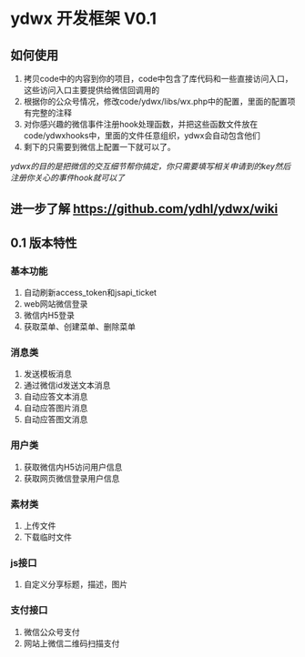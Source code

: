 # ydwx 开发框架 V0.1

## 如何使用

1. 拷贝code中的内容到你的项目，code中包含了库代码和一些直接访问入口，这些访问入口主要提供给微信回调用的
2. 根据你的公众号情况，修改code/ydwx/libs/wx.php中的配置，里面的配置项有完整的注释
3. 对你感兴趣的微信事件注册hook处理函数，并把这些函数文件放在code/ydwxhooks中，里面的文件任意组织，ydwx会自动包含他们
4. 剩下的只需要到微信上配置一下就可以了。

*ydwx的目的是把微信的交互细节帮你搞定，你只需要填写相关申请到的key然后注册你关心的事件hook就可以了*

## 进一步了解 https://github.com/ydhl/ydwx/wiki

## 0.1 版本特性

### 基本功能
1. 自动刷新access_token和jsapi_ticket
2. web网站微信登录
3. 微信内H5登录
4. 获取菜单、创建菜单、删除菜单

### 消息类
1. 发送模板消息
2. 通过微信id发送文本消息
3. 自动应答文本消息
4. 自动应答图片消息
5. 自动应答图文消息

### 用户类
1. 获取微信内H5访问用户信息
2. 获取网页微信登录用户信息

### 素材类
1. 上传文件
2. 下载临时文件

### js接口
1. 自定义分享标题，描述，图片

### 支付接口
1. 微信公众号支付
2. 网站上微信二维码扫描支付


